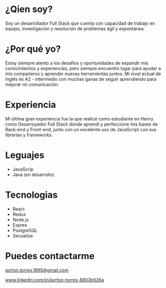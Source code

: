 # ¿Qien soy?
  Soy un desarrollador Full Stack que cuenta con capacidad de trabajo en equipo, investigación y resolución de problemas ágil y espontánea.

# ¿Por qué yo?
  Estoy siempre atento a los desafíos y oportunidades de expandir mis conocimientos y experiencias, pero siempre encuentro lugar para ayudar a mis compañeros y aprender nuevas herramientas juntos.
  Mi nivel actual de inglés es A2 - intermedio con muchas ganas de seguir aprendiendo para mejorar mi comunicación.

# Experiencia
  Mi última gran experiencia fue la que realicé como estudiante en Henry como Desarroyador Full Stack donde aprendí y perfeccione mis bases de Back-end y Front-end, junto con un excelente uso de JavaScript con sus librerías y frameworks.

# Leguajes
- JavaScrip
- Java (en desarrollo)

# Tecnologias
- React
- Redux
- Node.js
- Expres
- PostgreSQL
- Secualize


# Puedes contactarme
ayrton.torres.1995@gmail.com

www.linkedin.com/in/ayrton-torres-8803b626a
